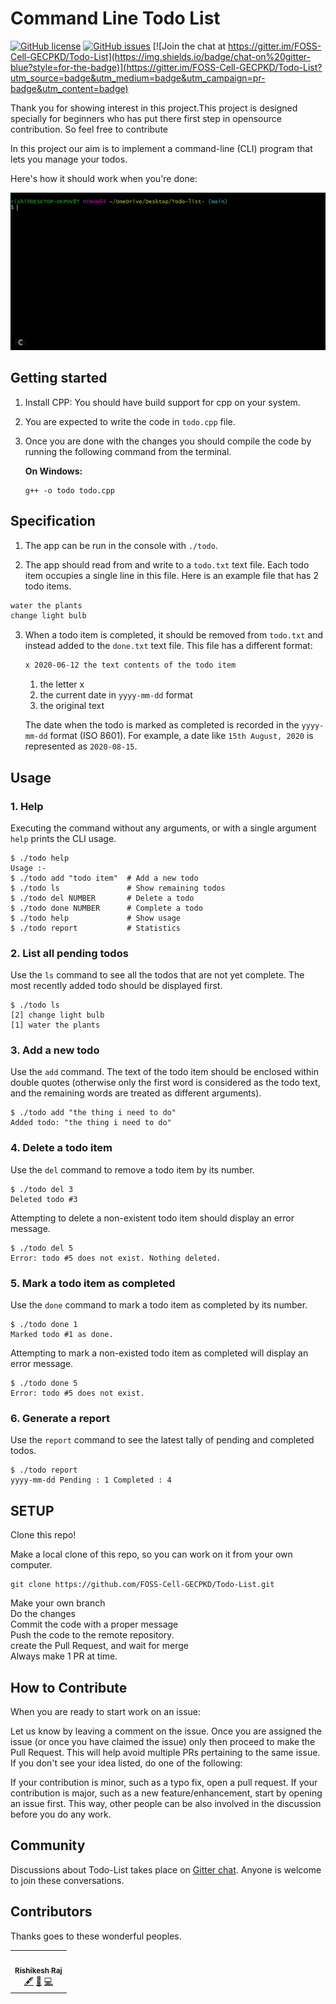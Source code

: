 # Command Line Todo List
[![GitHub license](https://img.shields.io/github/license/FOSS-Cell-GECPKD/Todo-List?style=for-the-badge)](https://github.com/FOSS-Cell-GECPKD/Todo-List/blob/master/LICENSE)
[![GitHub issues](https://img.shields.io/github/issues/FOSS-Cell-GECPKD/Todo-List?style=for-the-badge)](https://github.com/FOSS-Cell-GECPKD/Todo-List/issues)
[![Join the chat at https://gitter.im/FOSS-Cell-GECPKD/Todo-List](https://img.shields.io/badge/chat-on%20gitter-blue?style=for-the-badge)](https://gitter.im/FOSS-Cell-GECPKD/Todo-List?utm_source=badge&utm_medium=badge&utm_campaign=pr-badge&utm_content=badge)


Thank you for showing interest in this project.This project is designed specially for beginners who has put there first step in opensource contribution. So feel free to contribute


In this project our aim is to implement a command-line (CLI) program that lets you manage your todos.

Here's how it should work when you're done:

![Demo of usage](https://github.com/FOSS-Cell-GECPKD/Todo-List/blob/main/ezgif.com-gif-maker_cls%20todo-list.gif)

## Getting started

1. Install CPP: You should have build support for cpp on your system.

2. You are expected to write the code in `todo.cpp` file.

3. Once you are done with the changes you should compile the code by running the following command from the terminal.

   **On Windows:**

   ```
   g++ -o todo todo.cpp
   ```
## Specification

1. The app can be run in the console with `./todo`.

2. The app should read from and write to a `todo.txt` text file. Each todo item occupies a single line in this file. Here is an example file that has 2 todo items.

```txt
water the plants
change light bulb
```

3.  When a todo item is completed, it should be removed from `todo.txt` and instead added to the `done.txt` text file. This file has a different format:

    ```txt
    x 2020-06-12 the text contents of the todo item
    ```

    1. the letter x
    2. the current date in `yyyy-mm-dd` format
    3. the original text

    The date when the todo is marked as completed is recorded in the `yyyy-mm-dd` format (ISO 8601). For example, a date like `15th August, 2020` is represented as `2020-08-15`.

## Usage

### 1. Help

Executing the command without any arguments, or with a single argument `help` prints the CLI usage.

```
$ ./todo help
Usage :-
$ ./todo add "todo item"  # Add a new todo
$ ./todo ls               # Show remaining todos
$ ./todo del NUMBER       # Delete a todo
$ ./todo done NUMBER      # Complete a todo
$ ./todo help             # Show usage
$ ./todo report           # Statistics
```

### 2. List all pending todos

Use the `ls` command to see all the todos that are not yet complete. The most recently added todo should be displayed first.

```
$ ./todo ls
[2] change light bulb
[1] water the plants
```

### 3. Add a new todo

Use the `add` command. The text of the todo item should be enclosed within double quotes (otherwise only the first word is considered as the todo text, and the remaining words are treated as different arguments).

```
$ ./todo add "the thing i need to do"
Added todo: "the thing i need to do"
```

### 4. Delete a todo item

Use the `del` command to remove a todo item by its number.

```
$ ./todo del 3
Deleted todo #3
```

Attempting to delete a non-existent todo item should display an error message.

```
$ ./todo del 5
Error: todo #5 does not exist. Nothing deleted.
```

### 5. Mark a todo item as completed

Use the `done` command to mark a todo item as completed by its number.

```
$ ./todo done 1
Marked todo #1 as done.
```

Attempting to mark a non-existed todo item as completed will display an error message.

```
$ ./todo done 5
Error: todo #5 does not exist.
```

### 6. Generate a report

Use the `report` command to see the latest tally of pending and completed todos.

```
$ ./todo report
yyyy-mm-dd Pending : 1 Completed : 4
```

## SETUP
Clone this repo!

Make a local clone of this repo, so you can work on it from your own computer.

```
git clone https://github.com/FOSS-Cell-GECPKD/Todo-List.git
```
Make your own branch<br/>
Do the changes<br/>
Commit the code with a proper message<br/> 
Push the code to the remote repository. <br/>
create the Pull Request, and wait for merge<br/>
Always make 1 PR at time.<br/> 

## How to Contribute

When you are ready to start work on an issue:

Let us know by leaving a comment on the issue.
Once you are assigned the issue (or once you have claimed the issue) only then proceed to make the Pull Request. This will help avoid multiple PRs pertaining to the same issue.
If you don't see your idea listed, do one of the following:

If your contribution is minor, such as a typo fix, open a pull request.
If your contribution is major, such as a new feature/enhancement, start by opening an issue first. This way, other people can be also involved in the discussion before you do any work.


## Community
Discussions about Todo-List takes place on <a href="https://gitter.im/FOSS-Cell-GECPKD/Todo-List">Gitter chat</a>. Anyone is welcome to join these conversations.


## Contributors
Thanks goes to these wonderful peoples.
<!-- ALL-CONTRIBUTORS-LIST:START - Do not remove or modify this section -->
<!-- prettier-ignore-start -->
<!-- markdownlint-disable -->

<table>
  <tr>
    <td align="center"><a href="https://rishikeshrajrxl.github.io/#/"><img src="https://avatars1.githubusercontent.com/u/48375834?v=4" width="100px;" alt=""/><br /><sub><b>Rishikesh Raj</b></sub></a><br /><a href="#" title="Content">🖋</a> <a href="https://github.com/FOSS-Cell-GECPKD/Todo-List" title="Documentation">📖</a> <a href="https://github.com/Rishikeshrajrxl" title="Code">💻</a></td>
  </tr>
  </table>

